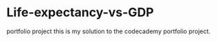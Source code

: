 # Life-expectancy-vs-GDP
portfolio project
this is my solution to the codecademy portfolio project.

